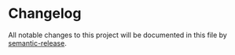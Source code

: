 # Changelog

All notable changes to this project will be documented in this file by [semantic-release](https://semantic-release.gitbook.io/semantic-release/).
